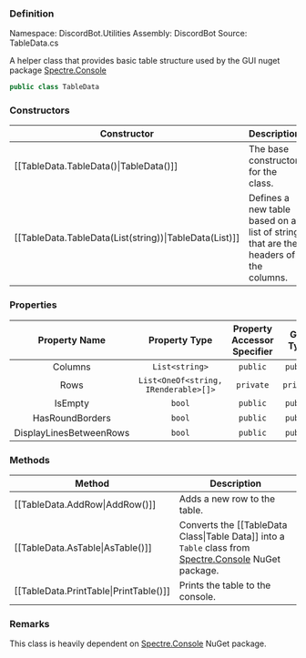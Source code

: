 
### Definition

Namespace: DiscordBot.Utilities
Assembly: DiscordBot
Source: TableData.cs

A helper class that provides basic table structure used by the GUI nuget package [Spectre.Console](https://www.nuget.org/packages/Spectre.Console)

```cs
public class TableData
```


### Constructors

| Constructor                                                    | Description                                                                        |
| -------------------------------------------------------------- | ---------------------------------------------------------------------------------- |
| [[TableData.TableData()\|TableData()]]                         | The base constructor for the class.                                                |
| [[TableData.TableData(List(string))\|TableData(List<string>)]] | Defines a new table based on a list of string that are the headers of the columns. |
### Properties

|      Property Name      |            Property Type             | Property Accessor Specifier | GET Type  | SET Type  |
| :---------------------: | :----------------------------------: | :-------------------------: | :-------: | :-------: |
|         Columns         |            `List<string>`            |          `public`           | `public`  | `public`  |
|          Rows           | `List<OneOf<string, IRenderable>[]>` |          `private`          | `private` | `private` |
|         IsEmpty         |                `bool`                |          `public`           | `public`  |     -     |
|     HasRoundBorders     |                `bool`                |          `public`           | `public`  | `public`  |
| DisplayLinesBetweenRows |                `bool`                |          `public`           | `public`  | `public`  |

### Methods

| Method                                 | Description                                                                                                                                             |
| -------------------------------------- | ------------------------------------------------------------------------------------------------------------------------------------------------------- |
| [[TableData.AddRow\|AddRow()]]         | Adds a new row to the table.                                                                                                                            |
| [[TableData.AsTable\|AsTable()]]       | Converts the [[TableData Class\|Table Data]] into a `Table` class from [Spectre.Console](https://www.nuget.org/packages/Spectre.Console) NuGet package. |
| [[TableData.PrintTable\|PrintTable()]] | Prints the table to the console.                                                                                                                        |

### Remarks

This class is heavily dependent on [Spectre.Console](https://www.nuget.org/packages/Spectre.Console) NuGet package.